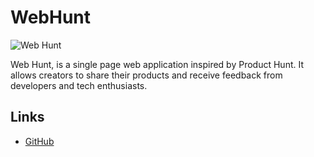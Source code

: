 # WebHunt

![Web Hunt](../images/wh-screenshot.png)

Web Hunt, is a single page web application inspired by Product Hunt. It allows creators to share their products and receive feedback from developers and tech enthusiasts.

## Links
- [GitHub](https://github.com/sharshi/Web-Hunt)
